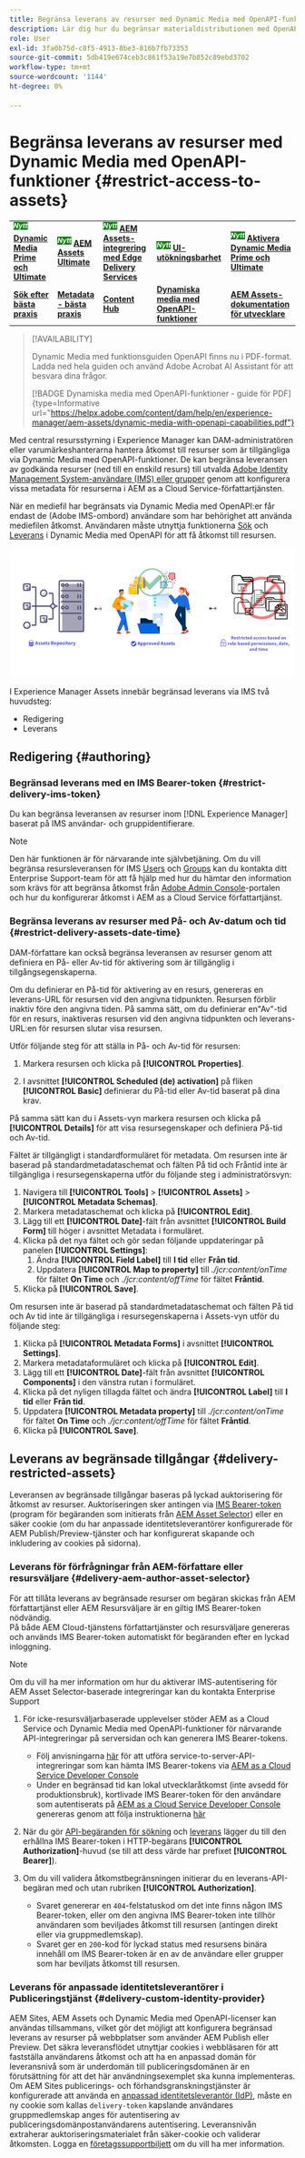 ```yaml
---
title: Begränsa leverans av resurser med Dynamic Media med OpenAPI-funktioner
description: Lär dig hur du begränsar materialdistributionen med OpenAPI-funktioner.
role: User
exl-id: 3fa0b75d-c8f5-4913-8be3-816b7fb73353
source-git-commit: 5db419e674ceb3c861f53a19e7b852c89ebd3702
workflow-type: tm+mt
source-wordcount: '1144'
ht-degree: 0%

---
```


# Begränsa leverans av resurser med Dynamic Media med OpenAPI-funktioner {#restrict-access-to-assets}

<table>
    <tr>
        <td>
            <sup style= "background-color:#008000; color:#FFFFFF; font-weight:bold"><i>Nytt</i></sup> <a href="/help/assets/dynamic-media/dm-prime-ultimate.md"><b>Dynamic Media Prime och Ultimate</b></a>
        </td>
        <td>
            <sup style= "background-color:#008000; color:#FFFFFF; font-weight:bold"><i>Nytt</i></sup> <a href="/help/assets/assets-ultimate-overview.md"><b>AEM Assets Ultimate</b></a>
        </td>
        <td>
            <sup style= "background-color:#008000; color:#FFFFFF; font-weight:bold"><i>Nytt</i></sup> <a href="/help/assets/integrate-aem-assets-edge-delivery-services.md"><b>AEM Assets-integrering med Edge Delivery Services</b></a>
        </td>
        <td>
            <sup style= "background-color:#008000; color:#FFFFFF; font-weight:bold"><i>Nytt</i></sup> <a href="/help/assets/aem-assets-view-ui-extensibility.md"><b>UI-utökningsbarhet</b></a>
        </td>
          <td>
            <sup style= "background-color:#008000; color:#FFFFFF; font-weight:bold"><i>Nytt</i></sup> <a href="/help/assets/dynamic-media/enable-dynamic-media-prime-and-ultimate.md"><b>Aktivera Dynamic Media Prime och Ultimate</b></a>
        </td>
    </tr>
    <tr>
        <td>
            <a href="/help/assets/search-best-practices.md"><b>Sök efter bästa praxis</b></a>
        </td>
        <td>
            <a href="/help/assets/metadata-best-practices.md"><b>Metadata - bästa praxis</b></a>
        </td>
        <td>
            <a href="/help/assets/product-overview.md"><b>Content Hub</b></a>
        </td>
        <td>
            <a href="/help/assets/dynamic-media-open-apis-overview.md"><b>Dynamiska media med OpenAPI-funktioner</b></a>
        </td>
        <td>
            <a href="https://developer.adobe.com/experience-cloud/experience-manager-apis/"><b>AEM Assets-dokumentation för utvecklare</b></a>
        </td>
    </tr>
</table>

>[!AVAILABILITY]
>
>Dynamic Media med funktionsguiden OpenAPI finns nu i PDF-format. Ladda ned hela guiden och använd Adobe Acrobat AI Assistant för att besvara dina frågor.
>
>[!BADGE Dynamiska media med OpenAPI-funktioner - guide för PDF]{type=Informative url="https://helpx.adobe.com/content/dam/help/en/experience-manager/aem-assets/dynamic-media-with-openapi-capabilities.pdf"}

Med central resursstyrning i Experience Manager kan DAM-administratören eller varumärkeshanterarna hantera åtkomst till resurser som är tillgängliga via Dynamic Media med OpenAPI-funktioner. De kan begränsa leveransen av godkända resurser (ned till en enskild resurs) till utvalda [Adobe Identity Management System-användare (IMS) eller grupper](https://helpx.adobe.com/in/enterprise/using/users.html#user-mgt-strategy) genom att konfigurera vissa metadata för resurserna i AEM as a Cloud Service-författartjänsten.

När en mediefil har begränsats via Dynamic Media med OpenAPI:er får endast de (Adobe IMS-ombord) användare som har behörighet att använda mediefilen åtkomst. Användaren måste utnyttja funktionerna [Sök](search-assets-api.md) och [Leverans](deliver-assets-apis.md) i Dynamic Media med OpenAPI för att få åtkomst till resursen.

![Begränsad åtkomst till resurser](/help/assets/assets/restricted-access.png)

I Experience Manager Assets innebär begränsad leverans via IMS två huvudsteg:

* Redigering
* Leverans

## Redigering {#authoring}

### Begränsad leverans med en IMS Bearer-token {#restrict-delivery-ims-token}

Du kan begränsa leveransen av resurser inom [!DNL Experience Manager] baserat på IMS användar- och gruppidentifierare.

>[!NOTE]
>
> Den här funktionen är för närvarande inte självbetjäning. Om du vill begränsa resursleveransen för IMS [Users](https://helpx.adobe.com/in/enterprise/using/manage-directory-users.html) och [Groups](https://helpx.adobe.com/in/enterprise/using/user-groups.html) kan du kontakta ditt Enterprise Support-team för att få hjälp med hur du hämtar den information som krävs för att begränsa åtkomst från [Adobe Admin Console](https://adminconsole.adobe.com/)-portalen och hur du konfigurerar åtkomst i AEM as a Cloud Service författartjänst.

### Begränsa leverans av resurser med På- och Av-datum och tid {#restrict-delivery-assets-date-time}

DAM-författare kan också begränsa leveransen av resurser genom att definiera en På- eller Av-tid för aktivering som är tillgänglig i tillgångsegenskaperna.

Om du definierar en På-tid för aktivering av en resurs, genereras en leverans-URL för resursen vid den angivna tidpunkten. Resursen förblir inaktiv före den angivna tiden. På samma sätt, om du definierar en&quot;Av&quot;-tid för en resurs, inaktiveras resursen vid den angivna tidpunkten och leverans-URL:en för resursen slutar visa resursen.

Utför följande steg för att ställa in På- och Av-tid för resursen:

1. Markera resursen och klicka på **[!UICONTROL Properties]**.

1. I avsnittet **[!UICONTROL Scheduled (de) activation]** på fliken **[!UICONTROL Basic]** definierar du På-tid eller Av-tid baserat på dina krav.

På samma sätt kan du i Assets-vyn markera resursen och klicka på **[!UICONTROL Details]** för att visa resursegenskaper och definiera På-tid och Av-tid.

Fältet är tillgängligt i standardformuläret för metadata. Om resursen inte är baserad på standardmetadataschemat och fälten På tid och Fråntid inte är tillgängliga i resursegenskaperna utför du följande steg i administratörsvyn:

1. Navigera till **[!UICONTROL Tools]** > **[!UICONTROL Assets]** > **[!UICONTROL Metadata Schemas]**.
1. Markera metadataschemat och klicka på **[!UICONTROL Edit]**.
1. Lägg till ett **[!UICONTROL Date]**-fält från avsnittet **[!UICONTROL Build Form]** till höger i avsnittet Metadata i formuläret.
1. Klicka på det nya fältet och gör sedan följande uppdateringar på panelen **[!UICONTROL Settings]**:
   1. Ändra **[!UICONTROL Field Label]** till **I tid** eller **Från tid**.
   1. Uppdatera **[!UICONTROL Map to property]** till _./jcr:content/onTime_ för fältet **On Time** och _./jcr:content/offTime_ för fältet **Fråntid**.
1. Klicka på **[!UICONTROL Save]**.

Om resursen inte är baserad på standardmetadataschemat och fälten På tid och Av tid inte är tillgängliga i resursegenskaperna i Assets-vyn utför du följande steg:

1. Klicka på **[!UICONTROL Metadata Forms]** i avsnittet **[!UICONTROL Settings]**.
1. Markera metadataformuläret och klicka på **[!UICONTROL Edit]**.
1. Lägg till ett **[!UICONTROL Date]**-fält från avsnittet **[!UICONTROL Components]** i den vänstra rutan i formuläret.
1. Klicka på det nyligen tillagda fältet och ändra **[!UICONTROL Label]** till **I tid** eller **Från tid**.
1. Uppdatera **[!UICONTROL Metadata property]** till _./jcr:content/onTime_ för fältet **On Time** och _./jcr:content/offTime_ för fältet **Fråntid**.
1. Klicka på **[!UICONTROL Save]**.



## Leverans av begränsade tillgångar {#delivery-restricted-assets}

Leveransen av begränsade tillgångar baseras på lyckad auktorisering för åtkomst av resurser. Auktoriseringen sker antingen via [IMS Bearer-token](https://developer.adobe.com/developer-console/docs/guides/authentication/UserAuthentication/) (program för begäranden som initierats från [AEM Asset Selector](https://experienceleague.adobe.com/en/docs/experience-manager-cloud-service/content/assets/manage/asset-selector/overview-asset-selector)) eller en säker cookie (om du har anpassade identitetsleverantörer konfigurerade för AEM Publish/Preview-tjänster och har konfigurerat skapande och inkludering av cookies på sidorna).

### Leverans för förfrågningar från AEM-författare eller resursväljare {#delivery-aem-author-asset-selector}

För att tillåta leverans av begränsade resurser om begäran skickas från AEM författartjänst eller AEM Resursväljare är en giltig IMS Bearer-token nödvändig.\
På både AEM Cloud-tjänstens författartjänster och resursväljare genereras och används IMS Bearer-token automatiskt för begäranden efter en lyckad inloggning.

>[!NOTE]
>
>Om du vill ha mer information om hur du aktiverar IMS-autentisering för AEM Asset Selector-baserade integreringar kan du kontakta Enterprise Support

1. För icke-resursväljarbaserade upplevelser stöder AEM as a Cloud Service och Dynamic Media med OpenAPI-funktioner för närvarande API-integreringar på serversidan och kan generera IMS Bearer-tokens.
   * Följ anvisningarna [här](https://experienceleague.adobe.com/en/docs/experience-manager-cloud-service/content/implementing/developing/generating-access-tokens-for-server-side-apis#the-server-to-server-flow) för att utföra service-to-server-API-integreringar som kan hämta IMS Bearer-tokens via [AEM as a Cloud Service Developer Console](https://experienceleague.adobe.com/en/docs/experience-manager-cloud-service/content/implementing/developing/development-guidelines#crxde-lite-and-developer-console)
   * Under en begränsad tid kan lokal utvecklaråtkomst (inte avsedd för produktionsbruk), kortlivade IMS Bearer-token för den användare som autentiserats på [AEM as a Cloud Service Developer Console](https://experienceleague.adobe.com/en/docs/experience-manager-cloud-service/content/implementing/developing/development-guidelines#crxde-lite-and-developer-console) genereras genom att följa instruktionerna [här](https://experienceleague.adobe.com/en/docs/experience-manager-cloud-service/content/implementing/developing/generating-access-tokens-for-server-side-apis#developer-flow)

1. När du gör [API-begäranden för sökning](search-assets-api.md) och [leverans](deliver-assets-apis.md) lägger du till den erhållna IMS Bearer-token i HTTP-begärans **[!UICONTROL Authorization]**-huvud (se till att dess värde har prefixet **[!UICONTROL Bearer]**).

1. Om du vill validera åtkomstbegränsningen initierar du en leverans-API-begäran med och utan rubriken **[!UICONTROL Authorization]**.
   * Svaret genererar en `404`-felstatuskod om det inte finns någon IMS Bearer-token, eller om den angivna IMS Bearer-token inte tillhör användaren som beviljades åtkomst till resursen (antingen direkt eller via gruppmedlemskap).
   * Svaret ger en `200`-kod för lyckad status med resursens binära innehåll om IMS Bearer-token är en av de användare eller grupper som har beviljats åtkomst till resursen.

### Leverans för anpassade identitetsleverantörer i Publiceringstjänst {#delivery-custom-identity-provider}

AEM Sites, AEM Assets och Dynamic Media med OpenAPI-licenser kan användas tillsammans, vilket gör det möjligt att konfigurera begränsad leverans av resurser på webbplatser som använder AEM Publish eller Preview. Det säkra leveransflödet utnyttjar cookies i webbläsaren för att fastställa användarens åtkomst och att ha en anpassad domän för leveransnivå som är underdomän till publiceringsdomänen är en förutsättning för att det här användningsexemplet ska kunna implementeras. Om AEM Sites publicerings- och förhandsgranskningstjänster är konfigurerade att använda en [anpassad identitetsleverantör (IdP)](https://experienceleague.adobe.com/en/docs/experience-manager-learn/cloud-service/authentication/saml-2-0), måste en ny cookie som kallas `delivery-token` kapslande användares gruppmedlemskap anges för autentisering av publiceringsdomänpostanvändarens autentisering. Leveransnivån extraherar auktoriseringsmaterialet från säker-cookie och validerar åtkomsten. Logga en [företagssupportbiljett](/help/assets/dynamic-media-open-apis-overview.md#how-to-enable-the-dynamic-media-with-openapi-capabilities) om du vill ha mer information.
